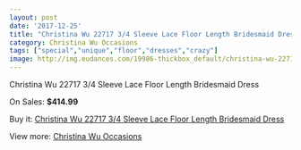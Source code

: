 ```yaml
---
layout: post
date: '2017-12-25'
title: "Christina Wu 22717 3/4 Sleeve Lace Floor Length Bridesmaid Dress"
category: Christina Wu Occasions
tags: ["special","unique","floor","dresses","crazy"]
image: http://img.eudances.com/19986-thickbox_default/christina-wu-22717-3-4-sleeve-lace-floor-length-bridesmaid-dress.jpg
---
```

Christina Wu 22717 3/4 Sleeve Lace Floor Length Bridesmaid Dress

On Sales: **$414.99**
<a href="https://www.eudances.com/en/christina-wu-occasions/5979-christina-wu-22717-3-4-sleeve-lace-floor-length-bridesmaid-dress.html"><amp-img layout="responsive" width="600" height="600" src="//img.eudances.com/19986-thickbox_default/christina-wu-22717-3-4-sleeve-lace-floor-length-bridesmaid-dress.jpg" alt="Christina Wu 22717 3/4 Sleeve Lace Floor Length Bridesmaid Dress 0" /></a>
<a href="https://www.eudances.com/en/christina-wu-occasions/5979-christina-wu-22717-3-4-sleeve-lace-floor-length-bridesmaid-dress.html"><amp-img layout="responsive" width="600" height="600" src="//img.eudances.com/19987-thickbox_default/christina-wu-22717-3-4-sleeve-lace-floor-length-bridesmaid-dress.jpg" alt="Christina Wu 22717 3/4 Sleeve Lace Floor Length Bridesmaid Dress 1" /></a>

Buy it: [Christina Wu 22717 3/4 Sleeve Lace Floor Length Bridesmaid Dress](https://www.eudances.com/en/christina-wu-occasions/5979-christina-wu-22717-3-4-sleeve-lace-floor-length-bridesmaid-dress.html "Christina Wu 22717 3/4 Sleeve Lace Floor Length Bridesmaid Dress")

View more: [Christina Wu Occasions](https://www.eudances.com/en/59-christina-wu-occasions "Christina Wu Occasions")